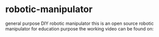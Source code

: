 # robotic-manipulator
general purpose DIY robotic manipulator
this is an open source robotic manipulator
for education purpose
the working video can be found on: 
